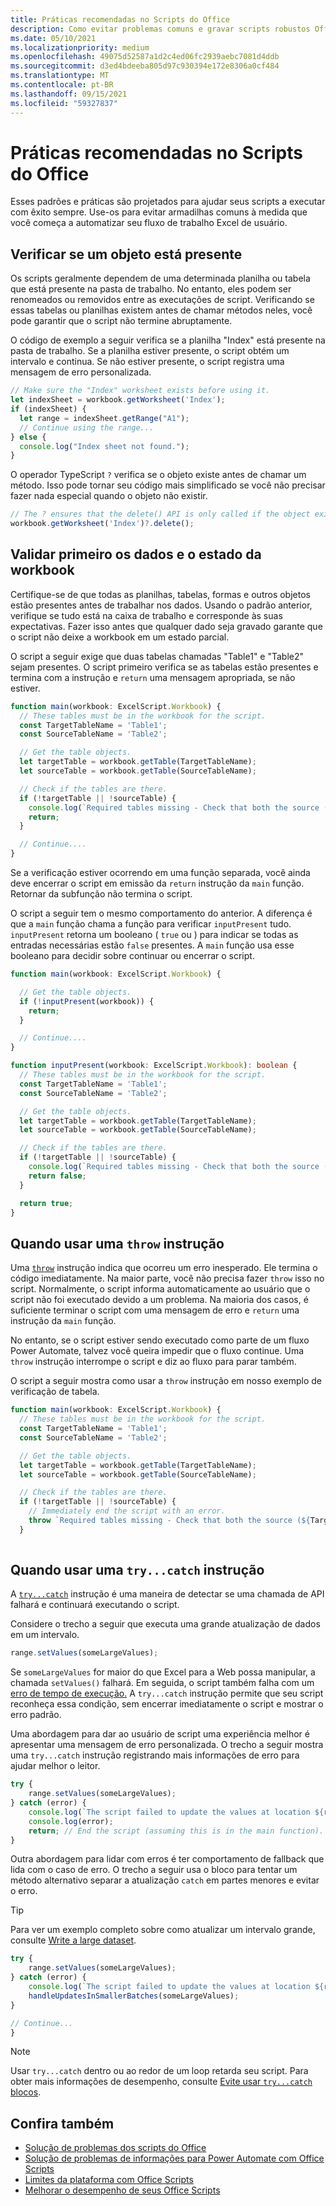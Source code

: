 ```yaml
---
title: Práticas recomendadas no Scripts do Office
description: Como evitar problemas comuns e gravar scripts robustos Office que podem manipular entradas ou dados inesperados.
ms.date: 05/10/2021
ms.localizationpriority: medium
ms.openlocfilehash: 49075d52587a1d2c4ed06fc2939aebc7081d4ddb
ms.sourcegitcommit: d3ed4bdeeba805d97c930394e172e8306a0cf484
ms.translationtype: MT
ms.contentlocale: pt-BR
ms.lasthandoff: 09/15/2021
ms.locfileid: "59327837"
---
```

# <a name="best-practices-in-office-scripts"></a>Práticas recomendadas no Scripts do Office

Esses padrões e práticas são projetados para ajudar seus scripts a executar com êxito sempre. Use-os para evitar armadilhas comuns à medida que você começa a automatizar seu fluxo de trabalho Excel de usuário.

## <a name="verify-an-object-is-present"></a>Verificar se um objeto está presente

Os scripts geralmente dependem de uma determinada planilha ou tabela que está presente na pasta de trabalho. No entanto, eles podem ser renomeados ou removidos entre as executações de script. Verificando se essas tabelas ou planilhas existem antes de chamar métodos neles, você pode garantir que o script não termine abruptamente.

O código de exemplo a seguir verifica se a planilha "Index" está presente na pasta de trabalho. Se a planilha estiver presente, o script obtém um intervalo e continua. Se não estiver presente, o script registra uma mensagem de erro personalizada.

```TypeScript
// Make sure the "Index" worksheet exists before using it.
let indexSheet = workbook.getWorksheet('Index');
if (indexSheet) {
  let range = indexSheet.getRange("A1");
  // Continue using the range...
} else {
  console.log("Index sheet not found.");
}
```

O operador TypeScript `?` verifica se o objeto existe antes de chamar um método. Isso pode tornar seu código mais simplificado se você não precisar fazer nada especial quando o objeto não existir.

```TypeScript
// The ? ensures that the delete() API is only called if the object exists.
workbook.getWorksheet('Index')?.delete();
```

## <a name="validate-data-and-workbook-state-first"></a>Validar primeiro os dados e o estado da workbook

Certifique-se de que todas as planilhas, tabelas, formas e outros objetos estão presentes antes de trabalhar nos dados. Usando o padrão anterior, verifique se tudo está na caixa de trabalho e corresponde às suas expectativas. Fazer isso antes que qualquer dado seja gravado garante que o script não deixe a workbook em um estado parcial.

O script a seguir exige que duas tabelas chamadas "Table1" e "Table2" sejam presentes. O script primeiro verifica se as tabelas estão presentes e termina com a instrução e `return` uma mensagem apropriada, se não estiver.

```TypeScript
function main(workbook: ExcelScript.Workbook) {
  // These tables must be in the workbook for the script.
  const TargetTableName = 'Table1';
  const SourceTableName = 'Table2';

  // Get the table objects.
  let targetTable = workbook.getTable(TargetTableName);
  let sourceTable = workbook.getTable(SourceTableName);

  // Check if the tables are there.
  if (!targetTable || !sourceTable) {
    console.log(`Required tables missing - Check that both the source (${TargetTableName}) and target (${SourceTableName}) tables are present before running the script.`);
    return;
  }

  // Continue....
}
```

Se a verificação estiver ocorrendo em uma função separada, você ainda deve encerrar o script em emissão da `return` instrução da `main` função. Retornar da subfunção não termina o script.

O script a seguir tem o mesmo comportamento do anterior. A diferença é que a `main` função chama a função para verificar `inputPresent` tudo. `inputPresent` retorna um booleano ( `true` ou ) para indicar se todas as entradas necessárias estão `false` presentes. A `main` função usa esse booleano para decidir sobre continuar ou encerrar o script.

```TypeScript
function main(workbook: ExcelScript.Workbook) {

  // Get the table objects.
  if (!inputPresent(workbook)) {
    return;
  }

  // Continue....
}

function inputPresent(workbook: ExcelScript.Workbook): boolean {
  // These tables must be in the workbook for the script.
  const TargetTableName = 'Table1';
  const SourceTableName = 'Table2';

  // Get the table objects.
  let targetTable = workbook.getTable(TargetTableName);
  let sourceTable = workbook.getTable(SourceTableName);

  // Check if the tables are there.
  if (!targetTable || !sourceTable) {
    console.log(`Required tables missing - Check that both the source (${TargetTableName}) and target (${SourceTableName}) tables are present before running the script.`);
    return false;
  }

  return true;
}
```

## <a name="when-to-use-a-throw-statement"></a>Quando usar uma `throw` instrução

Uma [`throw`](https://developer.mozilla.org/docs/web/javascript/reference/statements/throw) instrução indica que ocorreu um erro inesperado. Ele termina o código imediatamente. Na maior parte, você não precisa fazer `throw` isso no script. Normalmente, o script informa automaticamente ao usuário que o script não foi executado devido a um problema. Na maioria dos casos, é suficiente terminar o script com uma mensagem de erro e `return` uma instrução da `main` função.

No entanto, se o script estiver sendo executado como parte de um fluxo Power Automate, talvez você queira impedir que o fluxo continue. Uma `throw` instrução interrompe o script e diz ao fluxo para parar também.

O script a seguir mostra como usar a `throw` instrução em nosso exemplo de verificação de tabela.

```TypeScript
function main(workbook: ExcelScript.Workbook) {
  // These tables must be in the workbook for the script.
  const TargetTableName = 'Table1';
  const SourceTableName = 'Table2';

  // Get the table objects.
  let targetTable = workbook.getTable(TargetTableName);
  let sourceTable = workbook.getTable(SourceTableName);

  // Check if the tables are there.
  if (!targetTable || !sourceTable) {
    // Immediately end the script with an error.
    throw `Required tables missing - Check that both the source (${TargetTableName}) and target (${SourceTableName}) tables are present before running the script.`;
  }
  
```

## <a name="when-to-use-a-trycatch-statement"></a>Quando usar uma `try...catch` instrução

A [`try...catch`](https://developer.mozilla.org/docs/Web/JavaScript/Reference/Statements/try...catch) instrução é uma maneira de detectar se uma chamada de API falhará e continuará executando o script.

Considere o trecho a seguir que executa uma grande atualização de dados em um intervalo.

```TypeScript
range.setValues(someLargeValues);
```

Se `someLargeValues` for maior do que Excel para a Web possa manipular, a chamada `setValues()` falhará. Em seguida, o script também falha com um [erro de tempo de execução.](../testing/troubleshooting.md#runtime-errors) A `try...catch` instrução permite que seu script reconheça essa condição, sem encerrar imediatamente o script e mostrar o erro padrão.

Uma abordagem para dar ao usuário de script uma experiência melhor é apresentar uma mensagem de erro personalizada. O trecho a seguir mostra uma `try...catch` instrução registrando mais informações de erro para ajudar melhor o leitor.

```TypeScript
try {
    range.setValues(someLargeValues);
} catch (error) {
    console.log(`The script failed to update the values at location ${range.getAddress()}. Please inspect and run again.`);
    console.log(error);
    return; // End the script (assuming this is in the main function).
}
```

Outra abordagem para lidar com erros é ter comportamento de fallback que lida com o caso de erro. O trecho a seguir usa o bloco para tentar um método alternativo separar a atualização `catch` em partes menores e evitar o erro.

> [!TIP]
> Para ver um exemplo completo sobre como atualizar um intervalo grande, consulte [Write a large dataset](../resources/samples/write-large-dataset.md).

```TypeScript
try {
    range.setValues(someLargeValues);
} catch (error) {
    console.log(`The script failed to update the values at location ${range.getAddress()}. Trying a different approach.`);
    handleUpdatesInSmallerBatches(someLargeValues);
}

// Continue...
}
```

> [!NOTE]
> Usar `try...catch` dentro ou ao redor de um loop retarda seu script. Para obter mais informações de desempenho, consulte [Evite usar `try...catch` blocos](web-client-performance.md#avoid-using-trycatch-blocks-in-or-surrounding-loops).

## <a name="see-also"></a>Confira também

- [Solução de problemas dos scripts do Office](../testing/troubleshooting.md)
- [Solução de problemas de informações para Power Automate com Office Scripts](../testing/power-automate-troubleshooting.md)
- [Limites da plataforma com Office Scripts](../testing/platform-limits.md)
- [Melhorar o desempenho de seus Office Scripts](web-client-performance.md)
